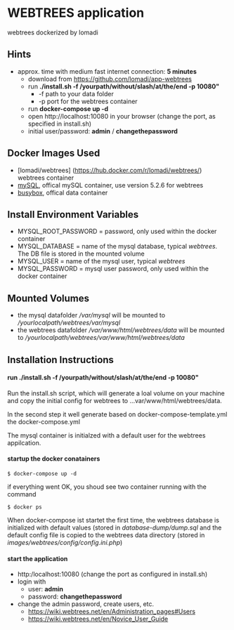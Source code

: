 # WEBTREES application
webtrees dockerized by lomadi
## Hints
* approx. time with medium fast internet connection: **5 minutes**
  * download from https://github.com/lomadi/app-webtrees 
  * run **./install.sh -f  /yourpath/without/slash/at/the/end  -p  10080"**
    * -f path to your data folder 
    * -p port for the webtrees container
  * run **docker-compose  up  -d** 
  * open http://localhost:10080 in your browser (change the port, as specified in install.sh)
  * initial user/password: **admin** / **changethepassword**

## Docker Images Used
 * [lomadi/webtrees]  (https://hub.docker.com/r/lomadi/webtrees/) webtrees container 
 * [mySQL](https://hub.docker.com/_/mysql/), offical mySQL container, use version 5.2.6 for webtrees
 * [busybox](https://hub.docker.com/_/busybox/), offical data container
 
## Install Environment Variables
  *	MYSQL_ROOT_PASSWORD = password, only used within the docker container
  * MYSQL_DATABASE = name of the mysql database, typical *webtrees*. The DB file is stored in the mounted volume
  * MYSQL_USER = name of the mysql user, typical *webtrees*
  * MYSQL_PASSWORD = mysql user password, only used within the docker container

## Mounted Volumes

* the mysql datafolder _/var/mysql_ will be mounted to _/yourlocalpath/webtrees/var/mysql_ 
* the webtrees datafolder _/var/www/html/webtrees/data_ will be mounted to _/yourlocalpath/webtrees/var/www/html/webtrees/data_ 


## Installation Instructions 
#### run **./install.sh -f  /yourpath/without/slash/at/the/end  -p  10080"**

Run the install.sh script, which will generate a loal volume on your machine and copy the initial config for webtrees to ...var/www/html/webtrees/data. 

In the second step it well generate based on docker-compose-template.yml the docker-compose.yml

The mysql container is initialzed with a default user for the webtrees appilcation. 

#### startup the docker conatainers 
```
$ docker-compose up -d
```
if everything went OK, you shoud see two container running with the command
```
$ docker ps 
```
When docker-compose ist startet the first time, the webtrees database is initialized with default values (stored in _database-dump/dump.sql_ and the default config file is copied to the webtrees data directory (stored in _images/webtrees/config/config.ini.php_)

#### start the application

* http:/localhost:10080  (change the port as configured in install.sh)
* login with 
  * user: __admin__
  * password: __changethepassword__
 * change the admin password, create users, etc.
   * https://wiki.webtrees.net/en/Administration_pages#Users
   * https://wiki.webtrees.net/en/Novice_User_Guide
   
